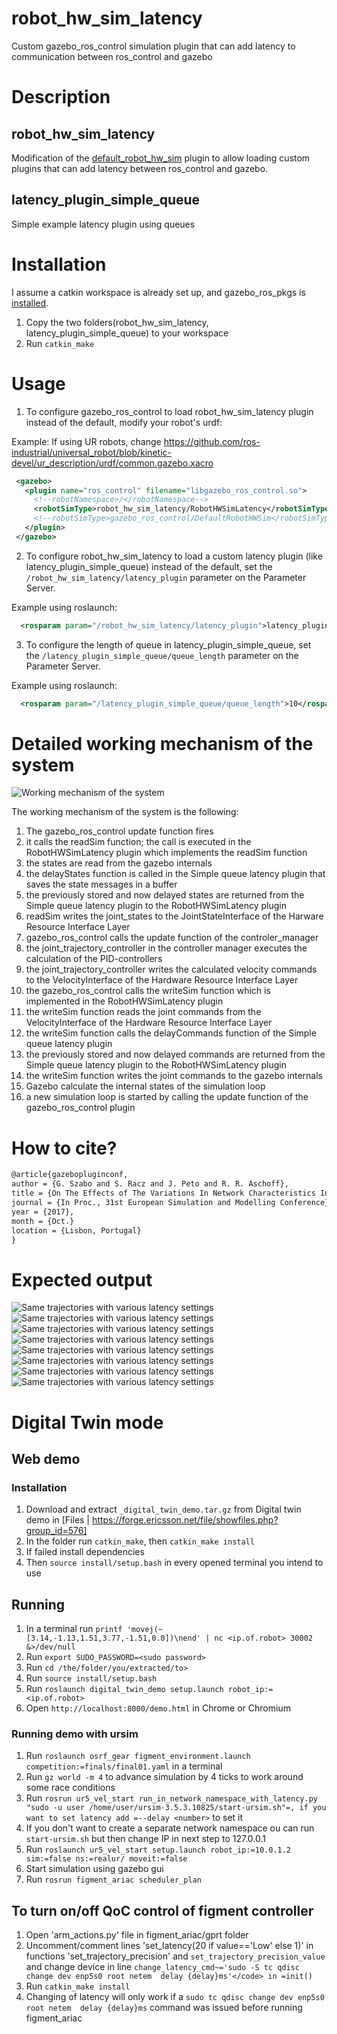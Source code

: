 # robot_hw_sim_latency
Custom gazebo_ros_control simulation plugin that can add latency to communication between ros_control and gazebo

# Description


## robot_hw_sim_latency

Modification of the [default_robot_hw_sim](https://github.com/ros-simulation/gazebo_ros_pkgs/blob/kinetic-devel/gazebo_ros_control/src/default_robot_hw_sim.cpp) plugin to allow loading custom plugins that can add latency between ros_control and gazebo.

## latency_plugin_simple_queue

Simple example latency plugin using queues


# Installation

I assume a catkin workspace is already set up, and gazebo_ros_pkgs is [installed](http://gazebosim.org/tutorials?tut=ros_installing&cat=connect_ros). 

1. Copy the two folders(robot_hw_sim_latency, latency_plugin_simple_queue) to your workspace
2. Run `catkin_make`

# Usage

1. To configure gazebo_ros_control to load robot_hw_sim_latency plugin instead of the default, modify your robot's urdf:

  Example: If using UR robots, change https://github.com/ros-industrial/universal_robot/blob/kinetic-devel/ur_description/urdf/common.gazebo.xacro

 ```xml
  <gazebo>
    <plugin name="ros_control" filename="libgazebo_ros_control.so">
      <!--robotNamespace>/</robotNamespace-->
      <robotSimType>robot_hw_sim_latency/RobotHWSimLatency</robotSimType>
      <!--robotSimType>gazebo_ros_control/DefaultRobotHWSim</robotSimType-->
    </plugin>
  </gazebo>
 ```
 
2. To configure robot_hw_sim_latency to load a custom latency plugin (like latency_plugin_simple_queue) instead of the default, set the `/robot_hw_sim_latency/latency_plugin` parameter on the Parameter Server.

  Example using roslaunch:

 ```xml
   <rosparam param="/robot_hw_sim_latency/latency_plugin">latency_plugin_simple_queue/SimpleQueueLatencyPlugin</rosparam>
 ```

3. To configure the length of queue in latency_plugin_simple_queue, set the `/latency_plugin_simple_queue/queue_length` parameter on the Parameter Server.

  Example using roslaunch:

 ```xml
   <rosparam param="/latency_plugin_simple_queue/queue_length">10</rosparam>
 ```

# Detailed working mechanism of the system

![Working mechanism of the system](https://github.com/szgezu/robot_hw_sim_latency/blob/master/system.png "Working mechanism of the system")

The working mechanism of the system is the following:
1. The gazebo_ros_control update function fires
2. it calls the readSim function; the call is executed in the RobotHWSimLatency plugin which implements the readSim function
3. the states are read from the gazebo internals
4. the delayStates function is called in the Simple queue latency plugin that saves the state messages in a buffer
5. the previously stored and now delayed states are returned from the Simple queue latency plugin to the RobotHWSimLatency plugin
6. readSim writes the joint_states to the JointStateInterface of the Harware Resource Interface Layer
7. gazebo_ros_control calls the update function of the controler_manager
8. the joint_trajectory_controller in the controller manager executes the calculation of the PID-controllers
9. the joint_trajectory_controller writes the calculated velocity commands to the VelocityInterface of the Hardware Resource Interface Layer
10. the gazebo_ros_control calls the writeSim function which is implemented in the RobotHWSimLatency plugin
11. the writeSim function reads the joint commands from the VelocityInterface of the Hardware Resource Interface Layer
12. the writeSim function calls the delayCommands function of the Simple queue latency plugin
13. the previously stored and now delayed commands are returned from the Simple queue latency plugin to the RobotHWSimLatency plugin
14. the writeSim function writes the joint commands to the gazebo internals
15. Gazebo calculate the internal states of the simulation loop
16. a new simulation loop is started by calling the update function of the gazebo_ros_control plugin

# How to cite?
```xml
@article{gazebopluginconf,
author = {G. Szabo and S. Racz and J. Peto and R. R. Aschoff},
title = {On The Effects of The Variations In Network Characteristics In Cyber Physical Systems},
journal = {In Proc., 31st European Simulation and Modelling Conference},
year = {2017},
month = {Oct.}
location = {Lisbon, Portugal}
}
```

# Expected output

![Same trajectories with various latency settings](https://github.com/szgezu/robot_hw_sim_latency/blob/master/trajectory2.png "Same trajectories with various latency settings")
![Same trajectories with various latency settings](https://github.com/szgezu/robot_hw_sim_latency/blob/master/trajectory3.png "Same trajectories with various latency settings")
![Same trajectories with various latency settings](https://github.com/szgezu/robot_hw_sim_latency/blob/master/trajectory4.png "Same trajectories with various latency settings")
![Same trajectories with various latency settings](https://github.com/szgezu/robot_hw_sim_latency/blob/master/trajectory5.png "Same trajectories with various latency settings")
![Same trajectories with various latency settings](https://github.com/szgezu/robot_hw_sim_latency/blob/master/trajectory6.png "Same trajectories with various latency settings")
![Same trajectories with various latency settings](https://github.com/szgezu/robot_hw_sim_latency/blob/master/trajectory7.png "Same trajectories with various latency settings")
![Same trajectories with various latency settings](https://github.com/szgezu/robot_hw_sim_latency/blob/master/trajectory8.png "Same trajectories with various latency settings")
![Same trajectories with various latency settings](https://github.com/szgezu/robot_hw_sim_latency/blob/master/trajectory9.png "Same trajectories with various latency settings")

# Digital Twin mode
## Web demo
### Installation
1. Download and extract `_digital_twin_demo.tar.gz` from Digital twin demo in [Files | https://forge.ericsson.net/file/showfiles.php?group_id=576]
2. In the folder run `catkin_make`, then `catkin_make install`
3. If failed install dependencies
4. Then `source install/setup.bash` in every opened terminal you intend to use

## Running
1. In a terminal run `printf 'movej(~[3.14,-1.13,1.51,3.77,-1.51,0.0])\nend' | nc <ip.of.robot> 30002 &>/dev/null`
2. Run `export SUDO_PASSWORD=<sudo password>`
3. Run `cd /the/folder/you/extracted/to>`
4. Run `source install/setup.bash`
5. Run `roslaunch digital_twin_demo setup.launch robot_ip:=<ip.of.robot>`
6. Open `http://localhost:8000/demo.html` in Chrome or Chromium


### Running demo with ursim
1. Run `roslaunch osrf_gear figment_environment.launch competition:=finals/final01.yaml` in a terminal
2. Run `gz world -m 4` to advance simulation by 4 ticks to work around some race conditions
3. Run `rosrun ur5_vel_start run_in_network_namespace_with_latency.py "sudo -u user /home/user/ursim-3.5.3.10825/start-ursim.sh"=, if you want to set latency add =--delay <number>` to set it
4. If you don't want to create a separate network namespace ou can run `start-ursim.sh` but then change IP in next step to 127.0.0.1
5. Run `roslaunch ur5_vel_start setup.launch robot_ip:=10.0.1.2 sim:=false ns:=realur/ moveit:=false`
6. Start simulation using gazebo gui
7. Run `rosrun figment_ariac scheduler_plan`

## To turn on/off QoC control of figment controller
1. Open 'arm_actions.py' file in figment_ariac/gprt folder
2. Uncomment/comment lines 'set_latency(20 if value=='Low' else 1)' in functions 'set_trajectory_precision' and `set_trajectory_precision_value` and change device in line `change_latency_cmd~='sudo -S tc qdisc change dev enp5s0 root netem  delay {delay}ms'</code> in =init()`
3. Run `catkin_make install`
4. Changing of latency will only work if a `sudo tc qdisc change dev enp5s0 root netem  delay {delay}ms` command was issued before running figment_ariac

